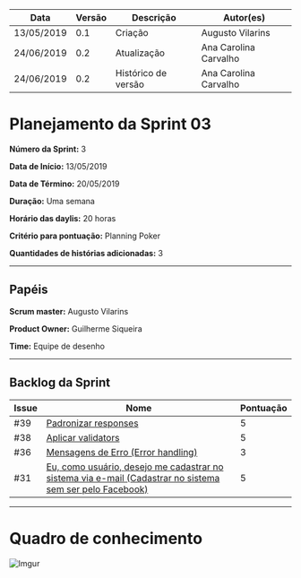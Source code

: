 | **Data** | **Versão** | **Descrição** | **Autor(es)** |
|---|---|---|---|
| 13/05/2019 | 0.1 | Criação | Augusto Vilarins |
| 24/06/2019 | 0.2 | Atualização | Ana Carolina Carvalho |
| 24/06/2019 | 0.2 | Histórico de versão | Ana Carolina Carvalho |

# Planejamento da Sprint 03

**Número da Sprint:** 3

**Data de Início:** 13/05/2019

**Data de Término:** 20/05/2019

**Duração:** Uma semana

**Horário das daylis:** 20 horas

**Critério para pontuação:** Planning Poker

**Quantidades de histórias adicionadas:** 3

----

## Papéis

**Scrum master:** Augusto Vilarins

**Product Owner:** Guilherme Siqueira

**Time:** Equipe de desenho

----

## Backlog da Sprint

|Issue|Nome|Pontuação|
|-----|----|-----|
|#39|[Padronizar responses](https://github.com/conosco/conosco-api/issues/39)| 5 |
|#38|[Aplicar validators ](https://github.com/conosco/conosco-api/issues/38)| 5 |
|#36|[Mensagens de Erro (Error handling)](https://github.com/conosco/conosco-api/issues/36)| 3 |
|#31|[Eu, como usuário, desejo me cadastrar no sistema via e-mail (Cadastrar no sistema sem ser pelo Facebook)](https://github.com/conosco/conosco-api/issues/31)| 5 |

----

# Quadro de conhecimento

![Imgur](https://i.imgur.com/wPabFFC.png)
